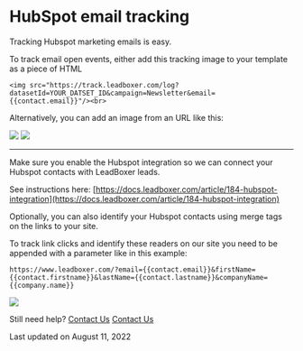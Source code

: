 # HubSpot email tracking

Tracking Hubspot marketing emails is easy.

To track email open events, either add this tracking image to your template as a piece of HTML

```
<img src="https://track.leadboxer.com/log?datasetId=YOUR_DATSET_ID&campaign=Newsletter&email={{contact.email}}"/><br>
```

Alternatively, you can add an image from an URL  like this:

![](https://d33v4339jhl8k0.cloudfront.net/docs/assets/565e1cb7c697915b26a5c214/images/5d9f34c22c7d3a7e9ae25805/file-Z3n5jih2z8.png) ![](https://d33v4339jhl8k0.cloudfront.net/docs/assets/565e1cb7c697915b26a5c214/images/5d9f352f2c7d3a7e9ae2581d/file-AheGf4jI5H.png)

***

Make sure you enable the Hubspot integration so we can connect your Hubspot contacts with LeadBoxer leads.

See instructions here: [https://docs.leadboxer.com/article/184-hubspot-integration](https://docs.leadboxer.com/article/184-hubspot-integration)

Optionally, you can also identify your Hubspot contacts using merge tags on the links to your site.

To track link clicks and identify these readers on our site you need to be appended with a parameter like in this example:

```
https://www.leadboxer.com/?email={{contact.email}}&firstName={{contact.firstname}}&lastName={{contact.lastname}}&companyName={{company.name}}
```

![](https://d33v4339jhl8k0.cloudfront.net/docs/assets/565e1cb7c697915b26a5c214/images/5d9f372404286364bc903d64/file-NstHPmk2UM.png)

Still need help? [Contact Us](broken-reference) [Contact Us](broken-reference)

Last updated on August 11, 2022
